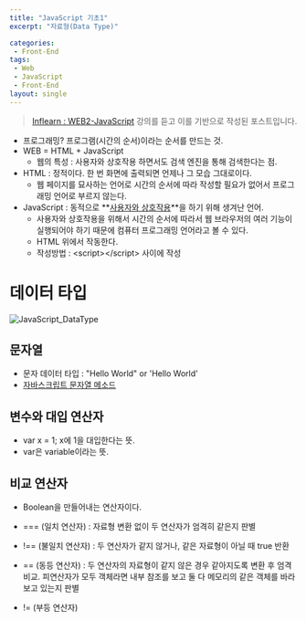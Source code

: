 ```yaml
---
title: "JavaScript 기초1"
excerpt: "자료형(Data Type)"

categories:
 - Front-End
tags:
 - Web
 - JavaScript
 - Front-End
layout: single
---
```

> [Inflearn : WEB2-JavaScript](https://www.inflearn.com/course/web2-javascript/dashboard) 강의를 듣고 이를 기반으로 작성된 포스트입니다.

- 프로그래밍? 프로그램(시간의 순서)이라는 순서를 만드는 것.
- WEB = HTML + JavaScript
  - 웹의 특성 : 사용자와 상호작용 하면서도 검색 엔진을 통해 검색한다는 점.
- HTML : 정적이다. 한 번 화면에 출력되면 언제나 그 모습 그대로이다.
  - 웹 페이지를 묘사하는 언어로 시간의 순서에 따라 작성할 필요가 없어서 프로그래밍 언어로 부르지 않는다.
- JavaScript : 동적으로 **<u>사용자와 상호작용</u>**을 하기 위해 생겨난 언어.
  - 사용자와 상호작용을 위해서 시간의 순서에 따라서 웹 브라우저의 여러 기능이 실행되어야 하기 때문에 컴퓨터 프로그래밍 언어라고 볼 수 있다.
  - HTML 위에서 작동한다.
  - 작성방법 : <script\></script\> 사이에 작성

# 데이터 타입

![JavaScript_DataType](https://user-images.githubusercontent.com/33771279/80908461-fb3eee80-8d5a-11ea-91d2-37507d09d4aa.jpg)

## 문자열

- 문자 데이터 타입 : "Hello World" or 'Hello World'
- [자바스크립트 문자열 메소드](https://developer.mozilla.org/en-US/docs/Web/JavaScript/Reference/Global_Objects/String)

## 변수와 대입 연산자

- var x = 1; x에 1을 대입한다는 뜻.
- var은 variable이라는 뜻.

## 비교 연산자

- Boolean을 만들어내는 연산자이다.

- === (일치 연산자) : 자료형 변환 없이 두 연산자가 엄격히 같은지 판별
- !== (불일치 연산자) : 두 연산자가 같지 않거나, 같은 자료형이 아닐 때 true 반환
- == (동등 연산자) : 두 연산자의 자료형이 같지 않은 경우 같아지도록 변환 후 엄격 비교. 피연산자가 모두 객체라면 내부 참조를 보고 둘 다 메모리의 같은 객체를 바라보고 있는지 판별
- != (부등 연산자)
